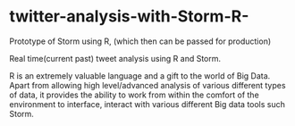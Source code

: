 # twitter-analysis-with-Storm-R-
Prototype of Storm using R, (which then can be passed for production)

Real time(current past) tweet analysis using R and Storm. 

R is an extremely valuable language and a gift to the world of Big Data. Apart from allowing high level/advanced analysis of various different types of data, it provides the ability to work from within the comfort of the environment to interface, interact with various different Big data tools such Storm.
